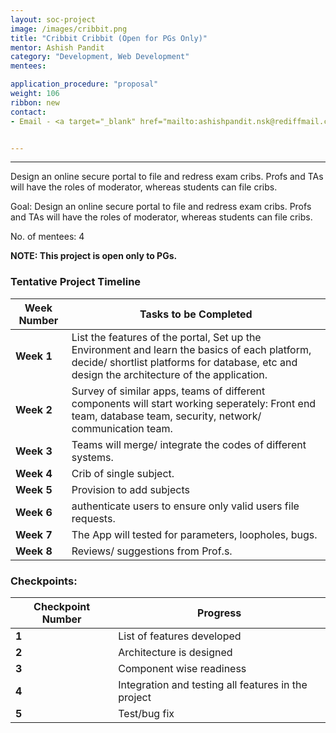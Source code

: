 ```yaml
---
layout: soc-project
image: /images/cribbit.png
title: "Cribbit Cribbit (Open for PGs Only)"
mentor: Ashish Pandit
category: "Development, Web Development"
mentees:

application_procedure: "proposal" 
weight: 106
ribbon: new
contact:
- Email - <a target="_blank" href="mailto:ashishpandit.nsk@rediffmail.com">ashishpandit.nsk@rediffmail.com</a>


---
```


---

Design an online secure portal to file and redress exam cribs. Profs and TAs will have the roles of moderator, whereas students can file cribs.

<!--break-->

Goal: Design an online secure portal to file and redress exam cribs. Profs and TAs will have the roles of moderator, whereas students can file cribs.

No. of mentees: 4

**NOTE: This project is open only to PGs.**

<!--break-->

<!--break-->
### Tentative Project Timeline

|Week Number  | Tasks to be Completed|
|--- | --- | 
|**Week 1** | List the features of the portal, Set up the Environment and learn the basics of each platform, decide/ shortlist platforms for database, etc and design the architecture of the application.|
|**Week 2** | Survey of similar apps, teams of different components will start working seperately: Front end team, database team, security, network/ communication team.|
|**Week 3** | Teams will merge/ integrate the codes of different systems.|
|**Week 4** | Crib of single subject.|
|**Week 5** | Provision to add subjects|
|**Week 6** | authenticate users to ensure only valid users file requests.|
|**Week 7** | The App will tested for parameters, loopholes, bugs.|
|**Week 8** | Reviews/ suggestions from Prof.s.|


### Checkpoints:
<!--break-->

|Checkpoint Number  | Progress|
|--- | --- | 
|**1** |List of features developed|
|**2** |Architecture is designed|
|**3** |Component wise readiness|
|**4** |Integration and testing all features in the project|
|**5** |Test/bug fix|

<!--break-->
